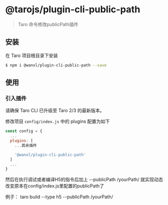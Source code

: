 # @tarojs/plugin-cli-public-path

> Taro 命令修改publicPath插件

## 安装

在 Taro 项目根目录下安装

```bash
$ npm i @wanxl/plugin-cli-public-path --save
```

## 使用

### 引入插件

请确保 Taro CLI 已升级至 Taro 2/3 的最新版本。

修改项目 `config/index.js` 中的 plugins 配置为如下

```js
const config = {
  ...
  plugins: [
    ...其余插件

    '@wanxl/plugin-cli-public-path'
  ]
  ...
}
```

然后在执行调试或者编译H5的指令后加上 --publicPath /yourPath/ 就实现动态改变原本在config/index.js里配置的publicPath了

例子：
taro build --type h5 --publicPath /yourPath/
